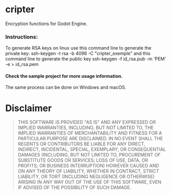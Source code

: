 # cripter
Encryption functions for Godot Engine.

### Instructions:
To generate RSA keys on linux use this command line to generate the private key:
ssh-keygen -t rsa -b 4096 -C "cripter_exemple"
and this command line to generate the public key
ssh-keygen -f id_rsa.pub -m 'PEM' -e > id_rsa.pem
#### Check the sample project for more usage information.

The same process can be done on Windows and macOS.


# Disclaimer

> THIS SOFTWARE IS PROVIDED "AS IS" AND ANY EXPRESSED OR IMPLIED WARRANTIES, INCLUDING, BUT NOT LIMITED TO, THE IMPLIED WARRANTIES OF MERCHANTABILITY AND FITNESS FOR A PARTICULAR PURPOSE ARE DISCLAIMED. IN NO EVENT SHALL THE REGENTS OR CONTRIBUTORS BE LIABLE FOR ANY DIRECT, INDIRECT, INCIDENTAL, SPECIAL, EXEMPLARY, OR CONSEQUENTIAL DAMAGES (INCLUDING, BUT NOT LIMITED TO, PROCUREMENT OF SUBSTITUTE GOODS OR SERVICES; LOSS OF USE, DATA, OR PROFITS; OR BUSINESS INTERRUPTION)
HOWEVER CAUSED AND ON ANY THEORY OF LIABILITY, WHETHER IN CONTRACT, STRICT LIABILITY, OR TORT (INCLUDING NEGLIGENCE OR OTHERWISE) ARISING IN ANY WAY OUT OF THE USE OF THIS SOFTWARE, EVEN IF ADVISED OF THE POSSIBILITY OF SUCH DAMAGE.
